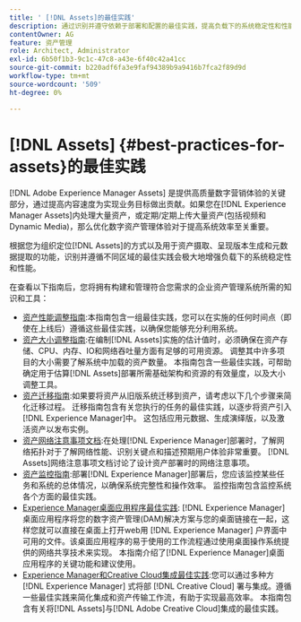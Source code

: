 ```yaml
---
title: ' [!DNL Assets]的最佳实践'
description: 通过识别并遵守依赖于部署和配置的最佳实践，提高负载下的系统稳定性和性能。
contentOwner: AG
feature: 资产管理
role: Architect, Administrator
exl-id: 6b50f1b3-9c1c-47c8-a43e-6f40c42a41cc
source-git-commit: b220adf6fa3e9faf94389b9a9416b7fca2f89d9d
workflow-type: tm+mt
source-wordcount: '509'
ht-degree: 0%

---
```


# [!DNL Assets] {#best-practices-for-assets}的最佳实践

[!DNL Adobe Experience Manager Assets] 是提供高质量数字营销体验的关键部分，通过提高内容速度为实现业务目标做出贡献。如果您在[!DNL Experience Manager Assets]内处理大量资产，或定期/定期上传大量资产(包括视频和Dynamic Media)，那么优化数字资产管理体验对于提高系统效率至关重要。

根据您为组织定位[!DNL Assets]的方式以及用于资产摄取、呈现版本生成和元数据提取的功能，识别并遵循不同区域的最佳实践会极大地增强负载下的系统稳定性和性能。

在查看以下指南后，您将拥有构建和管理符合您需求的企业资产管理系统所需的知识和工具：

* [资产性能调整指南](/help/assets/performance-tuning-guidelines.md):本指南包含一组最佳实践，您可以在实施的任何时间点（即使在上线后）遵循这些最佳实践，以确保您能够充分利用系统。
* [资产大小调整指南](/help/assets/assets-sizing-guide.md):在编制[!DNL Assets]实施的估计值时，必须确保在资产存储、CPU、内存、IO和网络吞吐量方面有足够的可用资源。 调整其中许多项目的大小需要了解系统中加载的资产数量。 本指南包含一些最佳实践，可帮助确定用于估算[!DNL Assets]部署所需基础架构和资源的有效量度，以及大小调整工具。
* [资产迁移指南](/help/assets/assets-migration-guide.md):如果要将资产从旧版系统迁移到资产，请考虑以下几个步骤来简化迁移过程。 迁移指南包含有关您执行的任务的最佳实践，以逐步将资产引入[!DNL Experience Manager]中。 这包括应用元数据、生成演绎版，以及激活资产以发布实例。
* [资产网络注意事项文档](/help/assets/assets-network-considerations.md):在处理[!DNL Experience Manager]部署时，了解网络拓扑对于了解网络性能、识别关键点和描述预期用户体验非常重要。 [!DNL Assets]网络注意事项文档讨论了设计资产部署时的网络注意事项。
* [资产监控指南](/help/assets/assets-monitoring-best-practices.md):部署[!DNL Experience Manager]部署后，您应该监控某些任务和系统的总体情况，以确保系统完整性和操作效率。 监控指南包含监控系统各个方面的最佳实践。
* [Experience Manager桌面应用程序最佳实践](https://experienceleague.adobe.com/docs/experience-manager-desktop-app/using/introduction.html): [!DNL Experience Manager] 桌面应用程序将您的数字资产管理(DAM)解决方案与您的桌面链接在一起，这样您就可以直接在桌面上打开web用 [!DNL Experience Manager] 户界面中可用的文件。该桌面应用程序的易于使用的工作流程通过使用桌面操作系统提供的网络共享技术来实现。 本指南介绍了[!DNL Experience Manager]桌面应用程序的关键功能和建议使用。
* [Experience Manager和Creative Cloud集成最佳实践](/help/assets/aem-cc-integration-best-practices.md):您可以通过多种方 [!DNL Experience Manager] 式将部 [!DNL Creative Cloud] 署与集成。遵循一些最佳实践来简化集成和资产传输工作流，有助于实现最高效率。 本指南包含有关将[!DNL Assets]与[!DNL Adobe Creative Cloud]集成的最佳实践。
